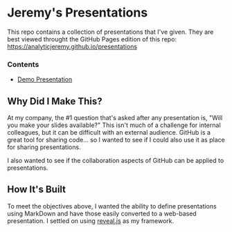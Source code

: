 # Jeremy's Presentations

This repo contains a collection of presentations that I've given.  They are best viewed throught the
GitHub Pages edition of this repo: https://analyticjeremy.github.io/presentations

### Contents
 - [Demo Presentation](https://analyticjeremy.github.io/presentations/demo/)

## Why Did I Make This?
At my company, the #1 question that's asked after any presentation is, "Will you make your slides available?"  This
isn't much of a challenge for internal colleagues, but it can be difficult with an external audience.  GitHub is
a great tool for sharing code... so I wanted to see if I could also use it as place for sharing presentations.

I also wanted to see if the collaboration aspects of GitHub can be applied to presentations.

## How It's Built
To meet the objectives above, I wanted the ability to define presentations using MarkDown and have those easily
converted to a web-based presentation.  I settled on using [reveal.js](https://revealjs.com/) as my
framework.
